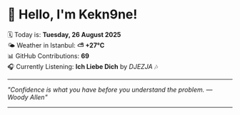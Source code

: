 # 👋 Hello, I'm Kekn9ne!

🗓️ Today is: **Tuesday, 26 August 2025**  
🌤️ Weather in Istanbul: **⛅️  +27°C**  
📊 GitHub Contributions: **69**  
🎧 Currently Listening: **Ich Liebe Dich** by *DJEZJA* 🎶

---

_"Confidence is what you have before you understand the problem. — *Woody Allen*"_

---
